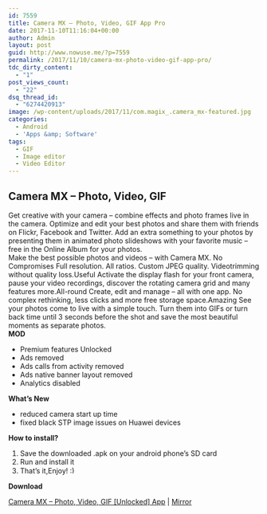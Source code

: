 ```yaml
---
id: 7559
title: Camera MX – Photo, Video, GIF App Pro
date: 2017-11-10T11:16:04+00:00
author: Admin
layout: post
guid: http://www.nowuse.me/?p=7559
permalink: /2017/11/10/camera-mx-photo-video-gif-app-pro/
tdc_dirty_content:
  - "1"
post_views_count:
  - "22"
dsq_thread_id:
  - "6274420913"
image: /wp-content/uploads/2017/11/com.magix_.camera_mx-featured.jpg
categories:
  - Android
  - 'Apps &amp; Software'
tags:
  - GIF
  - Image editor
  - Video Editor
---
```

<h2><strong>Camera MX – Photo, Video, GIF</strong></h2>
<div class="details-section-divider">Get creative with your camera – combine effects and photo frames live in the camera. Optimize and edit your best photos and share them with friends on Flickr, Facebook and Twitter. Add an extra something to your photos by presenting them in animated photo slideshows with your favorite music – free in the Online Album for your photos.</div>
<div class="details-section-divider"></div>
<div class="details-section-divider">Make the best possible photos and videos – with Camera MX.
No Compromises
Full resolution. All ratios. Custom JPEG quality. Videotrimming without quality loss.Useful
Activate the display flash for your front camera, pause your video recordings, discover the rotating camera grid and many features more.All-round
Create, edit and manage – all with one app. No complex rethinking, less clicks and more free storage space.Amazing
See your photos come to live with a simple touch. Turn them into GIFs or turn back time until 3 seconds before the shot and save the most beautiful moments as separate photos.</div>
<strong>MOD</strong>
<ul>
 	<li>Premium features Unlocked</li>
 	<li>Ads removed</li>
 	<li>Ads calls from activity removed</li>
 	<li>Ads native banner layout removed</li>
 	<li>Analytics disabled</li>
</ul>
<p class="heading"><strong>What’s New</strong></p>

<ul>
 	<li class="recent-change">reduced camera start up time</li>
 	<li class="recent-change">fixed black STP image issues on Huawei devices</li>
</ul>
<p class="uk-article-title"><strong>How to install?</strong></p>

<ol>
 	<li>Save the downloaded .apk on your android phone’s SD card</li>
 	<li>Run and install it</li>
 	<li>That’s it,Enjoy! <img class="wp-smiley" src="https://i0.wp.com/onhax.net/wp-includes/images/smilies/icon_smile.gif?w=632" alt=":)" width="15" height="15" /></li>
</ol>
<strong>Download</strong>

<a href="https://uplod.cc/euko0pt2e8f0" target="_blank" rel="noopener">Camera MX – Photo, Video, GIF [Unlocked] App</a> | <a href="https://dailyuploads.net/ebvlaip02p24" target="_blank" rel="noopener">Mirror</a>